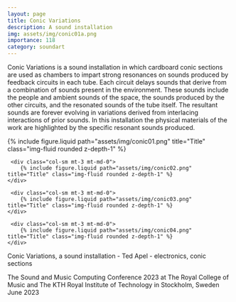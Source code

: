 ```yaml
---
layout: page
title: Conic Variations
description: A sound installation 
img: assets/img/conic01a.png
importance: 118
category: soundart
---
```


Conic Variations is a sound installation in which cardboard conic sections are used as chambers to impart strong resonances on sounds produced by feedback circuits in each tube. Each circuit delays sounds that derive from a combination of sounds present in the environment. These sounds include the people and ambient sounds of the space, the sounds produced by the other circuits, and the resonated sounds of the tube itself. The resultant sounds are forever evolving in variations derived from interlacing interactions of prior sounds. In this installation the physical materials of the work are highlighted by the specific resonant sounds produced. 


<div class="row">
    <div class="col-sm mt-3 mt-md-0">
        {% include figure.liquid path="assets/img/conic01.png" title="Title" class="img-fluid rounded z-depth-1" %}
    </div>

     <div class="col-sm mt-3 mt-md-0">
        {% include figure.liquid path="assets/img/conic02.png" title="Title" class="img-fluid rounded z-depth-1" %}
    </div>

     <div class="col-sm mt-3 mt-md-0">
        {% include figure.liquid path="assets/img/conic03.png" title="Title" class="img-fluid rounded z-depth-1" %}
    </div>

     <div class="col-sm mt-3 mt-md-0">
        {% include figure.liquid path="assets/img/conic04.png" title="Title" class="img-fluid rounded z-depth-1" %}
    </div>


</div>
<div class="caption">
    Conic Variations, a sound installation - Ted Apel - electronics, conic sections

The Sound and Music Computing Conference 2023
at The Royal College of Music and The KTH Royal Institute of Technology in Stockholm, Sweden
June 2023


</div>



